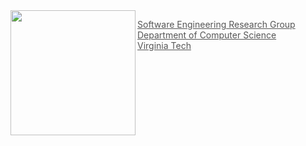 <div class="grid" style="display: flex;">

<div style="align-content: center;">
    <a href="https://code-world-no-blanket.github.io/" target="_blank"><img src="https://code-world-no-blanket.github.io/files/img/codeworld-Logo-Color.png" width="200" align="left" ></a>
</div>

<div>

>>>
<a href="https://code-world-no-blanket.github.io/" target="_blank" style="color:#555555">Software Engineering Research Group</a><br>
<a href="https://cs.vt.edu/" target="_blank" style="color:#555555">Department of Computer Science</a><br>
<a href="https://vt.edu/" target="_blank" style="color:#555555">Virginia Tech</a>
>>>